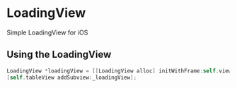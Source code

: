 # LoadingView

Simple LoadingView for iOS

## Using the LoadingView

``` objective-c
LoadingView *loadingView = [[LoadingView alloc] initWithFrame:self.view.bounds];
[self.tableView addSubview:_loadingView];
```